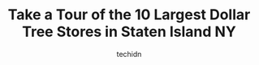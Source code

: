 ---
layout: ampstory
image: https://i0.wp.com/www.depkes.org/wp-content/uploads/2023/06/dollar-tree-0-in-staten-island-ny-1685967212.jpeg?resize=640,853
author: techidn
featured: false
description: Discover the impressive array of Dollar Tree options in Staten Island NY, where you can find 10 of the largest Dollar Tree establishments in the area. From renowned classics to hidden gems, 
title: Take a Tour of the 10 Largest Dollar Tree Stores in Staten Island NY
cover:
   title: Take a Tour of the 10 Largest Dollar Tree Stores in Staten Island NY
   subtitle: Rickpate
   background: https://www.depkes.org/wp-content/uploads/2023/06/dollar-tree-0-in-staten-island-ny-1685967212.jpeg

pages: 
 - layout: thirds
   top: <h1>#1 Dollar General</h1>
   bottom: "<p>Im making myself dinnerware looking beautiful right 😍</p>"
   background: https://www.depkes.org/wp-content/uploads/2023/06/dollar-tree-1-in-staten-island-ny-1685967212.jpeg
   backgroundblur: true
 - layout: thirds
   top: <h1>#2 Dollar Tree</h1>
   bottom: "<p>58 Broad St, Elizabeth, NJ 07201, United States</p>"
   background: https://www.depkes.org/wp-content/uploads/2023/06/dollar-tree-2-in-staten-island-ny-1685967213.jpeg
   cta:
      link: https://www.depkes.org/blog/take-a-tour-of-the-10-largest-dollar-tree-stores-in-staten-island-ny/
      text: Take a Tour of the 10 Largest Dollar Tree Stores in Staten Island NY
 - layout: thirds
   top: <h1>#3 Dollar Tree</h1>
   bottom: "<p>5, 2040 Forest Ave, Staten Island, NY 10303, United States</p>"
   background: https://www.depkes.org/wp-content/uploads/2023/06/dollar-tree-3-in-staten-island-ny-1685967213.jpeg
   cta:
      link: https://www.depkes.org/blog/take-a-tour-of-the-10-largest-dollar-tree-stores-in-staten-island-ny/
      text: Take a Tour of the 10 Largest Dollar Tree Stores in Staten Island NY
 - layout: thirds
   top: <h1>#4 Dollar Tree</h1>
   bottom: "<p>148 Smith St, Perth Amboy, NJ 08861, United States</p>"
   background: https://images.unsplash.com/photo-1489648022186-8f49310909a0?ixlib=rb-4.0.3&ixid=MnwxMjA3fDB8MHxwaG90by1wYWdlfHx8fGVufDB8fHx8&auto=format&fit=crop&w=640&h=853&q=80
   cta:
      link: https://www.depkes.org/blog/take-a-tour-of-the-10-largest-dollar-tree-stores-in-staten-island-ny/
      text: Take a Tour of the 10 Largest Dollar Tree Stores in Staten Island NY
 - layout: thirds
   top: <h1>#5 Dollar Tree</h1>
   bottom: "<p>153 Avenue A, Bayonne, NJ 07002, United States</p>"
   background: https://images.unsplash.com/photo-1614648718611-0635f29016cb?ixlib=rb-4.0.3&ixid=MnwxMjA3fDB8MHxwaG90by1wYWdlfHx8fGVufDB8fHx8&auto=format&fit=crop&w=640&h=853&q=80
   cta:
      link: https://www.depkes.org/blog/take-a-tour-of-the-10-largest-dollar-tree-stores-in-staten-island-ny/
      text: Take a Tour of the 10 Largest Dollar Tree Stores in Staten Island NY
 - layout: thirds
   top: <h1>#6 Dollar Tree</h1>
   bottom: "<p>6410 Amboy Rd, Staten Island, NY 10309, United States</p>"
   background: https://images.unsplash.com/photo-1522441815192-d9f04eb0615c?ixlib=rb-4.0.3&ixid=MnwxMjA3fDB8MHxwaG90by1wYWdlfHx8fGVufDB8fHx8&auto=format&fit=crop&w=640&h=853&q=80
   cta:
      link: https://www.depkes.org/blog/take-a-tour-of-the-10-largest-dollar-tree-stores-in-staten-island-ny/
      text: Take a Tour of the 10 Largest Dollar Tree Stores in Staten Island NY
 - layout: thirds
   top: <h1>#7 Family Dollar</h1>
   bottom: "<p>375 Tompkins Ave., Staten Island, NY 10305, United States</p>"
   background: https://images.unsplash.com/photo-1604871000636-074fa5117945?ixlib=rb-4.0.3&ixid=MnwxMjA3fDB8MHxwaG90by1wYWdlfHx8fGVufDB8fHx8&auto=format&fit=crop&w=640&h=853&q=80
   cta:
      link: https://www.depkes.org/blog/take-a-tour-of-the-10-largest-dollar-tree-stores-in-staten-island-ny/
      text: Take a Tour of the 10 Largest Dollar Tree Stores in Staten Island NY
 - layout: thirds
   middle: Continue reading...
   background: https://images.unsplash.com/photo-1515405295579-ba7b45403062?ixlib=rb-4.0.3&ixid=MnwxMjA3fDB8MHxwaG90by1wYWdlfHx8fGVufDB8fHx8&auto=format&fit=crop&w=640&h=853&q=80
   cta:
      link: https://www.depkes.org/blog/take-a-tour-of-the-10-largest-dollar-tree-stores-in-staten-island-ny/
      text: Take a Tour of the 10 Largest Dollar Tree Stores in Staten Island NY
      
---